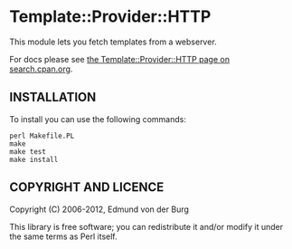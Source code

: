 # Template::Provider::HTTP

This module lets you fetch templates from a webserver.

For docs please see [the Template::Provider::HTTP page on search.cpan.org](http://search.cpan.org/dist/Template-Provider-HTTP/lib/Template/Provider/HTTP.pm).

## INSTALLATION

To install you can use the following commands:

    perl Makefile.PL
    make
    make test
    make install


## COPYRIGHT AND LICENCE

Copyright (C) 2006-2012, Edmund von der Burg

This library is free software; you can redistribute it and/or modify
it under the same terms as Perl itself.
